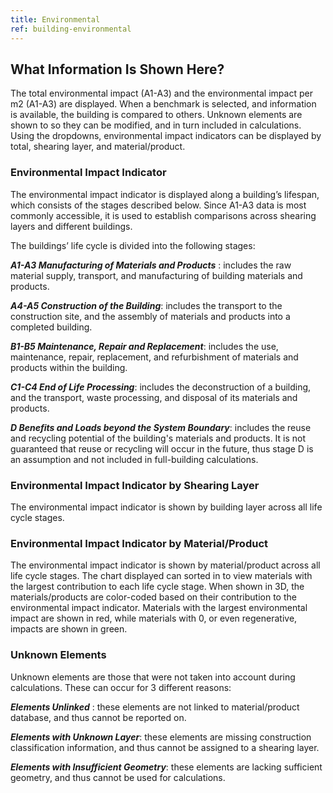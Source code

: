 ```yaml
---
title: Environmental
ref: building-environmental
---
```

## What Information Is Shown Here? 
The total environmental impact (A1-A3) and the environmental impact per m2 (A1-A3) are displayed. When a benchmark is selected, and information is available, the building is compared to others. Unknown elements are shown to so they can be modified, and in turn included in calculations. Using the dropdowns, environmental impact indicators can be displayed by total, shearing layer, and material/product. 

### Environmental Impact Indicator 
The environmental impact indicator is displayed along a building’s lifespan, which consists of the stages described below. Since A1-A3 data is most commonly accessible, it is used to establish comparisons across shearing layers and different buildings. 

The buildings’ life cycle is divided into the following stages: 

__*A1-A3 Manufacturing of Materials and Products*__ : includes the raw material supply, transport, and manufacturing of building materials and products. 

__*A4-A5 Construction of the Building*__: includes the transport to the construction site, and the assembly of materials and products into a completed building. 

__*B1-B5 Maintenance, Repair and Replacement*__: includes the use, maintenance, repair, replacement, and refurbishment of materials and products within the building. 

__*C1-C4 End of Life Processing*__: includes the deconstruction of a building, and the transport, waste processing, and disposal of its materials and products. 

__*D Benefits and Loads beyond the System Boundary*__: includes the reuse and recycling potential of the building's materials and products. It is not guaranteed that reuse or recycling will occur in the future, thus stage D is an assumption and not included in full-building calculations. 

### Environmental Impact Indicator by Shearing Layer 
The environmental impact indicator is shown by building layer across all life cycle stages. 

### Environmental Impact Indicator by Material/Product 

The environmental impact indicator is shown by material/product across all life cycle stages. The chart displayed can sorted in to view materials with the largest contribution to each life cycle stage. When shown in 3D, the materials/products are color-coded based on their contribution to the environmental impact indicator. Materials with the largest environmental impact are shown in red, while materials with 0, or even regenerative, impacts are shown in green. 

### Unknown Elements 
Unknown elements are those that were not taken into account during calculations. These can occur for 3 different reasons: 

__*Elements Unlinked*__ : these elements are not linked to material/product database, and thus cannot be reported on. 

__*Elements with Unknown Layer*__: these elements are missing construction classification information, and thus cannot be assigned to a shearing layer. 
 
__*Elements with Insufficient Geometry*__: these elements are lacking sufficient geometry, and thus cannot be used for calculations. 
